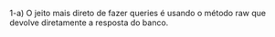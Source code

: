 1-a) O jeito mais direto de fazer queries é usando
o método raw que devolve diretamente a
resposta do banco.

